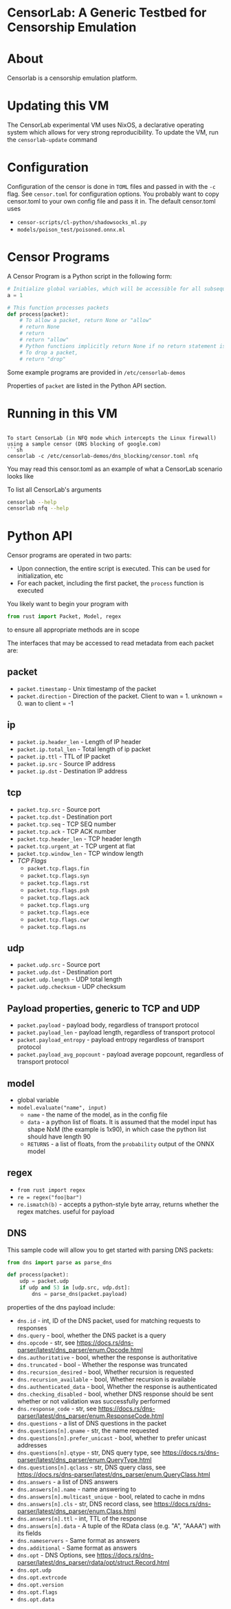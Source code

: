 # CensorLab: A Generic Testbed for Censorship Emulation

# About
Censorlab is a censorship emulation platform.

# Updating this VM
The CensorLab experimental VM uses NixOS, a declarative operating system which allows for very strong reproducibility. To update the VM, run the `censorlab-update` command

# Configuration
Configuration of the censor is done in `TOML` files and passed in with the `-c` flag. See `censor.toml` for configuration options. You probably want to copy censor.toml to your own config file and pass it in. The default censor.toml uses

* `censor-scripts/cl-python/shadowsocks_ml.py`
* `models/poison_test/poisoned.onnx.ml`

# Censor Programs
A Censor Program is a Python script in the following form:
```python
# Initialize global variables, which will be accessible for all subsequent executions within the same connection
a = 1

# This function processes packets
def process(packet):
    # To allow a packet, return None or "allow"
    # return None
    # return
    # return "allow"
    # Python functions implicitly return None if no return statement is executed, so you can also use that
    # To drop a packet,  
    # return "drop"
```
Some example programs are provided in `/etc/censorlab-demos`

Properties of `packet` are listed in the Python API section.

# Running in this VM
```

To start CensorLab (in NFQ mode which intercepts the Linux firewall) using a sample censor (DNS blocking of google.com)
```sh
censorlab -c /etc/censorlab-demos/dns_blocking/censor.toml nfq
```

You may read this censor.toml as an example of what a CensorLab scenario looks like

To list all CensorLab's arguments
```sh
censorlab --help
censorlab nfq --help
```


# Python API
Censor programs are operated in two parts:
* Upon connection, the entire script is executed. This can be used for initialization, etc
* For each packet, including the first packet, the `process` function is executed

You likely want to begin your program with
```python
from rust import Packet, Model, regex
```
to ensure all appropriate methods are in scope

The interfaces that may be accessed to read metadata from each packet are:

## packet
 * `packet.timestamp` - Unix timestamp of the packet
 * `packet.direction` - Direction of the packet. Client to wan = 1. unknown = 0. wan to client = -1

## ip
 * `packet.ip.header_len` - Length of IP header
 * `packet.ip.total_len` - Total length of ip packet
 * `packet.ip.ttl` - TTL of IP packet
 * `packet.ip.src` - Source IP address
 * `packet.ip.dst` - Destination IP address

## tcp
 * `packet.tcp.src` - Source port
 * `packet.tcp.dst` - Destination port 
 * `packet.tcp.seq` - TCP SEQ number
 * `packet.tcp.ack` - TCP ACK number
 * `packet.tcp.header_len` - TCP header length
 * `packet.tcp.urgent_at` - TCP urgent at flat
 * `packet.tcp.window_len` - TCP window length
 * *TCP Flags*
     * `packet.tcp.flags.fin`
     * `packet.tcp.flags.syn`
     * `packet.tcp.flags.rst`
     * `packet.tcp.flags.psh`
     * `packet.tcp.flags.ack`
     * `packet.tcp.flags.urg`
     * `packet.tcp.flags.ece`
     * `packet.tcp.flags.cwr`
     * `packet.tcp.flags.ns`

## udp
 * `packet.udp.src` - Source port
 * `packet.udp.dst` - Destination port 
 * `packet.udp.length` - UDP total length
 * `packet.udp.checksum` - UDP checksum

## Payload properties, generic to TCP and UDP
 * `packet.payload` - payload body, regardless of transport protocol
 * `packet.payload_len` - payload length, regardless of transport protocol
 * `packet.payload_entropy` - payload entropy regardless of transport protocol
 * `packet.payload_avg_popcount` - payload average popcount, regardless of transport protocol

## model
 * global variable
 * `model.evaluate("name", input)`
    * `name` - the name of the model, as in the config file
    * `data` - a python list of floats. It is assumed that the model input has shape NxM (the example is 1x90), in which case the python list should have length 90
    * `RETURNS` - a list of floats, from the `probability` output of the ONNX model

## regex
 * `from rust import regex`
 * `re = regex("foo|bar")`
 * `re.ismatch(b)` - accepts a python-style byte array, returns whether the regex matches. useful for payload

## DNS
This sample code will allow you to get started with parsing DNS packets:
```python
from dns import parse as parse_dns

def process(packet):
    udp = packet.udp
    if udp and 53 in [udp.src, udp.dst]:
        dns = parse_dns(packet.payload)
```
properties of the dns payload include:
* `dns.id` - int, ID of the DNS packet, used for matching requests to responses
* `dns.query` - bool, whether the DNS packet is a query
* `dns.opcode` - str, see https://docs.rs/dns-parser/latest/dns_parser/enum.Opcode.html
* `dns.authoritative` - bool, whether the response is authoritative
* `dns.truncated` - bool - Whether the response was truncated 
* `dns.recursion_desired` - bool, Whether recursion is requested
* `dns.recursion_available` - bool, Whether recursion is available
* `dns.authenticated_data` - bool, Whether the response is authenticated
* `dns.checking_disabled` - bool, whether DNS response should be sent whether or not validation was successfully performed
* `dns.response_code` - str, see https://docs.rs/dns-parser/latest/dns_parser/enum.ResponseCode.html
* `dns.questions` - a list of DNS questions in the packet
* `dns.questions[n].qname` - str, the name requested 
* `dns.questions[n].prefer_unicast` - bool, whether to prefer unicast addresses
* `dns.questions[n].qtype`  - str, DNS query type, see https://docs.rs/dns-parser/latest/dns_parser/enum.QueryType.html
* `dns.questions[n].qclass` - str, DNS query class, see https://docs.rs/dns-parser/latest/dns_parser/enum.QueryClass.html
* `dns.answers` - a list of DNS answers
* `dns.answers[n].name` - name answering to
* `dns.answers[n].multicast_unique` - bool, related to cache in mdns 
* `dns.answers[n].cls` - str, DNS record class, see https://docs.rs/dns-parser/latest/dns_parser/enum.Class.html
* `dns.answers[n].ttl` - int, TTL of the response
* `dns.answers[n].data` - A tuple of the RData class (e.g. "A", "AAAA") with its fields
* `dns.nameservers` - Same format as answers
* `dns.additional` - Same format as answers
* `dns.opt` - DNS Options, see https://docs.rs/dns-parser/latest/dns_parser/rdata/opt/struct.Record.html
* `dns.opt.udp` 
* `dns.opt.extrcode` 
* `dns.opt.version` 
* `dns.opt.flags` 
* `dns.opt.data` 
